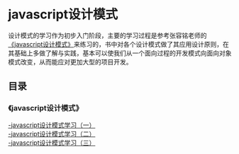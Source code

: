 # javascript设计模式  
设计模式的学习作为初步入门阶段，主要的学习过程是参考张容铭老师的[《javascript设计模式》](http://baike.baidu.com/link?url=_7QpnXgB92hFgVYXHe9JqUGiGa8RiMUXY43ABrREkieZM-5EhWeY4ycPbeE53O3Ncuwxo6oQ_tvTbeTFNOyiX1ZF3HH755l-ygng-U5LilZuJDR1fKe8jBNqVsE2KYb3wOodc4bFh-GO7tdft2dbl_)来练习的，书中对各个设计模式做了其应用设计原则，在其基础上多做了解与实践，基本可以使我们从一个面向过程的开发模式向面向对象模式改变，从而能应对更加大型的项目开发。  
## 目录  
### 《javascript设计模式》
[-javascript设计模式学习（一）](https://github.com/BendMoly/jsDesignPattern/issues/1)    
[-javascript设计模式学习（二）](https://github.com/BendMoly/jsDesignPattern/issues/2)  
[-javascript设计模式学习（三）](https://github.com/BendMoly/jsDesignPattern/issues/3)
